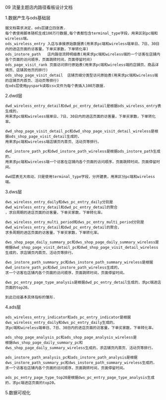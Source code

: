 09 流量主题店内路径看板设计文档

1.数据产生与ods基础层

    据文档需求决定，ods层建立四张表.
    每个表使用脚本随机生成100万行数据,每个表都包含terminal_type字段，用来区别pc端和wireless端。
    ods_wireless_entry 入店与承接原始数据表(用来求pc端和wireless端单日、7日、30日内的进店页面的访客量，下单买家数，下单转化率)
    ods_instore_path   店内路径流转明细表(用来求pc端和wireless端的一个访客在店铺内各个页面的访问顺序，页面跳转时间，页面停留时间)
    ods_page_visit_rank 页面访问排行原始表(用来求pc端和wireless端的店铺页、商品详情页、店铺其他页的排行)
    ods_shop_page_visit_detail  店铺页细分类型访问原始表(用来求pc端和wireless端的店铺页内首页、活动页等排行)
    在ods层使用pyspark读取csv文件为每个表插入100万数据.

2.dwd层

    dwd_wireless_entry_detail和dwd_pc_entry_detail是根据ods_wireless_entry表生成的，
    用来求pc端和wireless端单日、7日、30日内的进店页面的访客量，下单买家数，下单转化率。

    dwd_shop_page_visit_detail_pc和dwd_shop_page_visit_detail_wireless是根据ods_shop_page_visit_detail生成的，
    用来求pc端和wireless端店铺页内首页、活动页等排行。

    dwd_instore_path_pc和dwd_instore_path_wireless是根据ods_instore_path生成的，
    用来求pc端和wireless端一个访客在店铺内各个页面的访问顺序，页面跳转时间，页面停留时间。

    dwd层表无大改动，只是使用terminal_type字段，分开建表，用来区分pc端和wireless端。

3.dws层
    
    dws_wireless_entry_daily和dws_pc_entry_daily分别是dwd_wireless_entry_detail和dwd_pc_entry_detail的聚合
    ，求日周期的进店页面的访客量，下单买家数，下单转化率。

    dws_wireless_entry_multi_period和dws_pc_entry_multi_period分别是dwd_wireless_entry_detail和dwd_pc_entry_detail的聚合，
    求多周期的进店页面的访客量，下单买家数，下单转化率。

    dws_shop_page_daily_summary_pc和dws_shop_page_daily_summary_wireless是
    根据dwd_shop_page_visit_detail_pc和dwd_shop_page_visit_detail_wireless生成的，求店铺页内首页、活动页等排行。

    dws_instore_path_summary_pc和dws_instore_path_summary_wireless是根据dwd_instore_path_pc和dwd_instore_path_wireless生成的，
    求一个访客在店铺内各个页面的访问顺序，页面跳转时间，页面停留时间。

    dws_pc_entry_page_type_analysis是根据dwd_pc_entry_detail生成的，求pc端进店页面的top20。 
    
    到此已经基本具体指标的雏形.

4.ads层
    
    ads_wireless_entry_indicator和ads_pc_entry_indicator是根据dws_wireless_entry_daily和dws_pc_entry_daily生成的，
    求pc端和wireless端单日、7日、30日内的进店页面的访客量，下单买家数，下单转化率。

    ads_shop_page_analysis_pc和ads_shop_page_analysis_wireless是
    根据dws_shop_page_daily_summary_pc和dws_shop_page_daily_summary_wireless生成的，求店铺页内首页、活动页等排行。

    ads_instore_path_analysis_pc和ads_instore_path_analysis是根据dws_instore_path_summary_pc和dws_instore_path_summary_wireless生成的，
    求一个访客在店铺内各个页面的访问顺序，页面跳转时间，页面停留时间。
  
    ads_pc_entry_page_type_top20是根据dws_pc_entry_page_type_analysis生成的，求pc端进店页面的top20。
 
5.数据可视化
    
    
